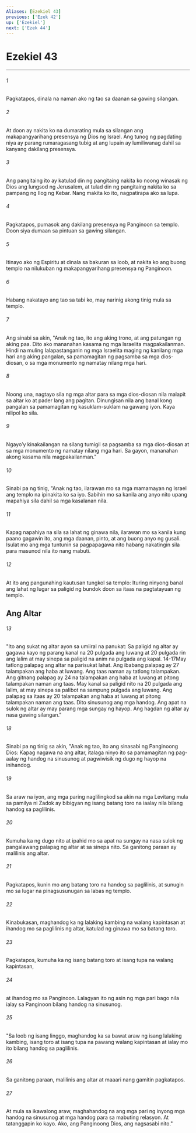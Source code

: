 ```yaml
---
Aliases: [Ezekiel 43]
previous: ['Ezek 42']
up: ['Ezekiel']
next: ['Ezek 44']
---
```

# Ezekiel 43

***






















###### 1 










Pagkatapos, dinala na naman ako ng tao sa daanan sa gawing silangan. 





















###### 2 










At doon ay nakita ko na dumarating mula sa silangan ang makapangyarihang presensya ng Dios ng Israel. Ang tunog ng pagdating niya ay parang rumaragasang tubig at ang lupain ay lumiliwanag dahil sa kanyang dakilang presensya. 





















###### 3 










Ang pangitaing ito ay katulad din ng pangitaing nakita ko noong winasak ng Dios ang lungsod ng Jerusalem, at tulad din ng pangitaing nakita ko sa pampang ng Ilog ng Kebar. Nang makita ko ito, nagpatirapa ako sa lupa. 





















###### 4 










Pagkatapos, pumasok ang dakilang presensya ng Panginoon sa templo. Doon siya dumaan sa pintuan sa gawing silangan. 





















###### 5 










Itinayo ako ng Espiritu at dinala sa bakuran sa loob, at nakita ko ang buong templo na nilukuban ng makapangyarihang presensya ng Panginoon. 





















###### 6 










Habang nakatayo ang tao sa tabi ko, may narinig akong tinig mula sa templo. 





















###### 7 










Ang sinabi sa akin, "Anak ng tao, ito ang aking trono, at ang patungan ng aking paa. Dito ako mananahan kasama ng mga Israelita magpakailanman. Hindi na muling lalapastanganin ng mga Israelita maging ng kanilang mga hari ang aking pangalan, sa pamamagitan ng pagsamba sa mga dios-diosan, o sa mga monumento ng namatay nilang mga hari. 





















###### 8 










Noong una, nagtayo sila ng mga altar para sa mga dios-diosan nila malapit sa altar ko at pader lang ang pagitan. Dinungisan nila ang banal kong pangalan sa pamamagitan ng kasuklam-suklam na gawang iyon. Kaya nilipol ko sila. 





















###### 9 










Ngayoʼy kinakailangan na silang tumigil sa pagsamba sa mga dios-diosan at sa mga monumento ng namatay nilang mga hari. Sa gayon, mananahan akong kasama nila magpakailanman." 





















###### 10 










Sinabi pa ng tinig, "Anak ng tao, ilarawan mo sa mga mamamayan ng Israel ang templo na ipinakita ko sa iyo. Sabihin mo sa kanila ang anyo nito upang mapahiya sila dahil sa mga kasalanan nila. 





















###### 11 










Kapag napahiya na sila sa lahat ng ginawa nila, ilarawan mo sa kanila kung paano gagawin ito, ang mga daanan, pinto, at ang buong anyo ng gusali. Isulat mo ang mga tuntunin sa pagpapagawa nito habang nakatingin sila para masunod nila ito nang mabuti. 





















###### 12 










At ito ang pangunahing kautusan tungkol sa templo: Ituring ninyong banal ang lahat ng lugar sa paligid ng bundok doon sa itaas na pagtatayuan ng templo.

## Ang Altar 





















###### 13 










"Ito ang sukat ng altar ayon sa umiiral na panukat: Sa paligid ng altar ay gagawa kayo ng parang kanal na 20 pulgada ang luwang at 20 pulgada rin ang lalim at may sinepa sa paligid na anim na pulgada ang kapal. 14-17May tatlong palapag ang altar na parisukat lahat. Ang ibabang palapag ay 27 talampakan ang haba at luwang. Ang taas naman ay tatlong talampakan. Ang gitnang palapag ay 24 na talampakan ang haba at luwang at pitong talampakan naman ang taas. May kanal sa paligid nito na 20 pulgada ang lalim, at may sinepa sa palibot na sampung pulgada ang luwang. Ang palapag sa itaas ay 20 talampakan ang haba at luwang at pitong talampakan naman ang taas. Dito sinusunog ang mga handog. Ang apat na sulok ng altar ay may parang mga sungay ng hayop. Ang hagdan ng altar ay nasa gawing silangan." 





















###### 18 










Sinabi pa ng tinig sa akin, "Anak ng tao, ito ang sinasabi ng Panginoong Dios: Kapag nagawa na ang altar, italaga ninyo ito sa pamamagitan ng pag-aalay ng handog na sinusunog at pagwiwisik ng dugo ng hayop na inihandog. 





















###### 19 










Sa araw na iyon, ang mga paring naglilingkod sa akin na mga Levitang mula sa pamilya ni Zadok ay bibigyan ng isang batang toro na iaalay nila bilang handog sa paglilinis. 





















###### 20 










Kumuha ka ng dugo nito at ipahid mo sa apat na sungay na nasa sulok ng pangalawang palapag ng altar at sa sinepa nito. Sa ganitong paraan ay malilinis ang altar. 





















###### 21 










Pagkatapos, kunin mo ang batang toro na handog sa paglilinis, at sunugin mo sa lugar na pinagsusunugan sa labas ng templo. 





















###### 22 










Kinabukasan, maghandog ka ng lalaking kambing na walang kapintasan at ihandog mo sa paglilinis ng altar, katulad ng ginawa mo sa batang toro. 





















###### 23 










Pagkatapos, kumuha ka ng isang batang toro at isang tupa na walang kapintasan, 





















###### 24 










at ihandog mo sa Panginoon. Lalagyan ito ng asin ng mga pari bago nila ialay sa Panginoon bilang handog na sinusunog. 





















###### 25 










"Sa loob ng isang linggo, maghandog ka sa bawat araw ng isang lalaking kambing, isang toro at isang tupa na pawang walang kapintasan at ialay mo ito bilang handog sa paglilinis. 





















###### 26 










Sa ganitong paraan, malilinis ang altar at maaari nang gamitin pagkatapos. 





















###### 27 










At mula sa ikawalong araw, maghahandog na ang mga pari ng inyong mga handog na sinusunog at mga handog para sa mabuting relasyon. At tatanggapin ko kayo. Ako, ang Panginoong Dios, ang nagsasabi nito."
